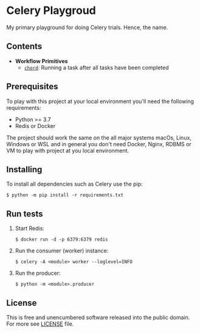 # Celery Playgroud

My primary playground for doing Celery trials. Hence, the name.


## Contents

- **Workflow Primitives**
  - [`chord`][workflow]: Running a task after all tasks have been completed

## Prerequisites

To play with this project at your local environment you'll need the following
requirements:

- Python >= 3.7
- Redis or Docker

The project should work the same on the all major systems macOs, Linux,
Windows or WSL and in general you don't need Docker, Nginx, RDBMS or VM to
play with project at you local environment.

## Installing

To install all dependencies such as Celery use the pip:

```
$ python -m pip install -r requirements.txt
```

## Run tests

1. Start Redis:
   ```
   $ docker run -d -p 6379:6379 redis
   ```

2. Run the consumer (worker) instance:
   ```
   $ celery -A <module> worker --loglevel=INFO
   ```

3. Run the producer:
   ```
   $ python -m <module>.producer
   ```

## License

This is free and unencumbered software released into the public domain.
For more see [LICENSE](./LICENSE) file.

[workflow]: https://github.com/sergeyklay/celerypg/tree/master/workflow
